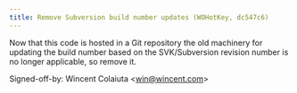 ```yaml
---
title: Remove Subversion build number updates (WOHotKey, dc547c6)
---
```


Now that this code is hosted in a Git repository the old machinery for updating the build number based on the SVK/Subversion revision number is no longer applicable, so remove it.

Signed-off-by: Wincent Colaiuta &lt;win@wincent.com&gt;

